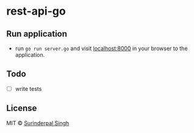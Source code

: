 # rest-api-go


## Run application
- run `go run server.go` and visit [localhost:8000](localhost:8000) in your browser to the application.

## Todo
* [ ] write tests

## License
MIT © [Surinderpal Singh](https://github.com/spcheema)